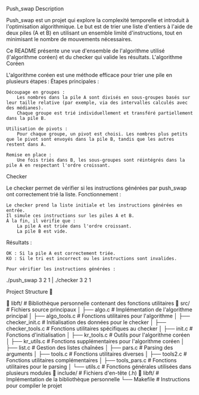 Push_swap
Description

Push_swap est un projet qui explore la complexité temporelle et introduit à l'optimisation algorithmique. Le but est de trier une liste d'entiers à l'aide de deux piles (A et B) en utilisant un ensemble limité d'instructions, tout en minimisant le nombre de mouvements nécessaires.

Ce README présente une vue d'ensemble de l'algorithme utilisé (l'algorithme coréen) et du checker qui valide les résultats.
L'algorithme Coréen

L'algorithme coréen est une méthode efficace pour trier une pile en plusieurs étapes :
Étapes principales :

    Découpage en groupes :
        Les nombres dans la pile A sont divisés en sous-groupes basés sur leur taille relative (par exemple, via des intervalles calculés avec des médianes).
        Chaque groupe est trié individuellement et transféré partiellement dans la pile B.

    Utilisation de pivots :
        Pour chaque groupe, un pivot est choisi. Les nombres plus petits que le pivot sont envoyés dans la pile B, tandis que les autres restent dans A.

    Remise en place :
        Une fois triés dans B, les sous-groupes sont réintégrés dans la pile A en respectant l'ordre croissant.

Checker

Le checker permet de vérifier si les instructions générées par push_swap ont correctement trié la liste.
Fonctionnement :

    Le checker prend la liste initiale et les instructions générées en entrée.
    Il simule ces instructions sur les piles A et B.
    À la fin, il vérifie que :
        La pile A est triée dans l'ordre croissant.
        La pile B est vide.

Résultats :

    OK : Si la pile A est correctement triée.
    KO : Si le tri est incorrect ou les instructions sont invalides.

    Pour vérifier les instructions générées :

./push_swap 3 2 1 | ./checker 3 2 1

Project Structure 📁

📁 libft/               # Bibliothèque personnelle contenant des fonctions utilitaires
📁 src/                 # Fichiers source principaux
│   ├── algo.c          # Implémentation de l'algorithme principal
│   ├── algo_tools.c    # Fonctions utilitaires pour l'algorithme
│   ├── checker_init.c  # Initialisation des données pour le checker
│   ├── checker_tools.c # Fonctions utilitaires spécifiques au checker
│   ├── init.c          # Fonctions d'initialisation
│   ├── kr_tools.c      # Outils pour l'algorithme coréen
│   ├── kr_utils.c      # Fonctions supplémentaires pour l'algorithme coréen
│   ├── list.c          # Gestion des listes chaînées
│   ├── pars.c          # Parsing des arguments
│   ├── tools.c         # Fonctions utilitaires diverses
│   ├── tools2.c        # Fonctions utilitaires complémentaires
│   ├── tools_pars.c    # Fonctions utilitaires pour le parsing
│   └── utils.c         # Fonctions générales utilisées dans plusieurs modules
📁 include/             # Fichiers d'en-tête (.h)
📁 libft/               # Implémentation de la bibliothèque personnelle
└── Makefile            # Instructions pour compiler le projet
